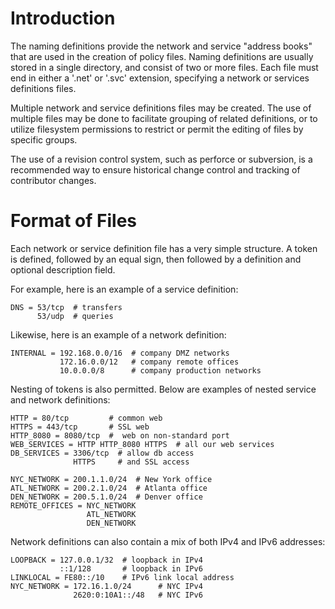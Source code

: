 # Introduction #

The naming definitions provide the network and service "address books" that are used in the creation of policy files.  Naming definitions are usually stored in a single directory, and consist of two or more files.  Each file must end in either a '.net' or '.svc' extension, specifying a network or services definitions files.

Multiple network and service definitions files may be created.  The use of multiple files may be done to facilitate grouping of related definitions, or to utilize filesystem permissions to restrict or permit the editing of files by specific groups.

The use of a revision control system, such as perforce or subversion, is a recommended way to ensure historical change control and tracking of contributor changes.

# Format of Files #
Each network or service definition file has a very simple structure.  A token is defined, followed by an equal sign, then followed by a definition and optional description field.

For example, here is an example of a service definition:
```
DNS = 53/tcp  # transfers
      53/udp  # queries
```

Likewise, here is an example of a network definition:
```
INTERNAL = 192.168.0.0/16  # company DMZ networks
           172.16.0.0/12   # company remote offices
           10.0.0.0/8      # company production networks
```

Nesting of tokens is also permitted.  Below are examples of nested service and network definitions:
```
HTTP = 80/tcp         # common web 
HTTPS = 443/tcp       # SSL web 
HTTP_8080 = 8080/tcp  #  web on non-standard port
WEB_SERVICES = HTTP HTTP_8080 HTTPS  # all our web services
DB_SERVICES = 3306/tcp  # allow db access
              HTTPS     # and SSL access
```

```
NYC_NETWORK = 200.1.1.0/24  # New York office
ATL_NETWORK = 200.2.1.0/24  # Atlanta office
DEN_NETWORK = 200.5.1.0/24  # Denver office
REMOTE_OFFICES = NYC_NETWORK
                 ATL_NETWORK
                 DEN_NETWORK
```

Network definitions can also contain a mix of both IPv4 and IPv6 addresses:
```
LOOPBACK = 127.0.0.1/32  # loopback in IPv4
           ::1/128       # loopback in IPv6
LINKLOCAL = FE80::/10    # IPv6 link local address
NYC_NETWORK = 172.16.1.0/24      # NYC IPv4
              2620:0:10A1::/48   # NYC IPv6
```
